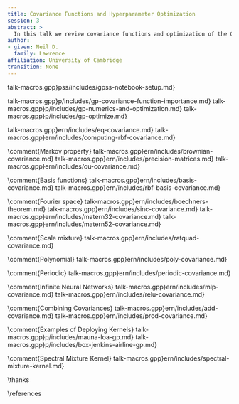 ```yaml
---
title: Covariance Functions and Hyperparameter Optimization
session: 3
abstract: >
  In this talk we review covariance functions and optimization of the GP log likelihoood.
author: 
- given: Neil D. 
  family: Lawrence
affiliation: University of Cambridge
transition: None
---
```


<!-- To compile -->


talk-macros.gpp}pss/includes/gpss-notebook-setup.md}

talk-macros.gpp}p/includes/gp-covariance-function-importance.md}
talk-macros.gpp}p/includes/gp-numerics-and-optimization.md}
talk-macros.gpp}p/includes/gp-optimize.md}

talk-macros.gpp}ern/includes/eq-covariance.md}
talk-macros.gpp}ern/includes/computing-rbf-covariance.md}

\comment{Markov property}
talk-macros.gpp}ern/includes/brownian-covariance.md}
talk-macros.gpp}ern/includes/precision-matrices.md}
talk-macros.gpp}ern/includes/ou-covariance.md}

\comment{Basis functions}
talk-macros.gpp}ern/includes/basis-covariance.md}
talk-macros.gpp}ern/includes/rbf-basis-covariance.md}

\comment{Fourier space}
talk-macros.gpp}ern/includes/boechners-theorem.md}
talk-macros.gpp}ern/includes/sinc-covariance.md}
talk-macros.gpp}ern/includes/matern32-covariance.md}
talk-macros.gpp}ern/includes/matern52-covariance.md}

\comment{Scale mixture}
talk-macros.gpp}ern/includes/ratquad-covariance.md}

\comment{Polynomial}
talk-macros.gpp}ern/includes/poly-covariance.md}

\comment{Periodic}
talk-macros.gpp}ern/includes/periodic-covariance.md}

\comment{Infinite Neural Networks}
talk-macros.gpp}ern/includes/mlp-covariance.md}
talk-macros.gpp}ern/includes/relu-covariance.md}

\comment{Combining Covariances}
talk-macros.gpp}ern/includes/add-covariance.md}
talk-macros.gpp}ern/includes/prod-covariance.md}

\comment{Examples of Deploying Kernels}
talk-macros.gpp}p/includes/mauna-loa-gp.md}
talk-macros.gpp}p/includes/box-jenkins-airline-gp.md}


\comment{Spectral Mixture Kernel}
talk-macros.gpp}ern/includes/spectral-mixture-kernel.md}

\thanks

\references



